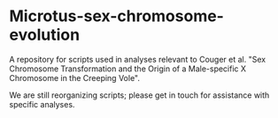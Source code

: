 # Microtus-sex-chromosome-evolution

A repository for scripts used in analyses relevant to Couger et al. "Sex Chromosome Transformation and the Origin of a Male-specific X Chromosome in the Creeping Vole".

We are still reorganizing scripts; please get in touch for assistance with specific analyses.
